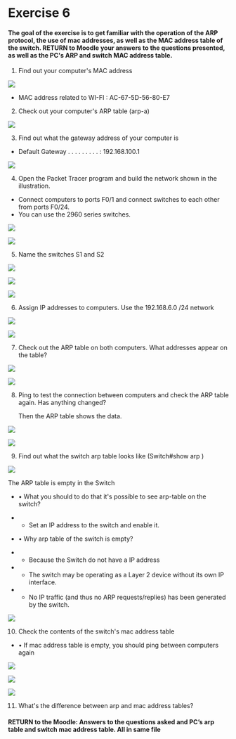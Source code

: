 # Exercise 6

#### The goal of the exercise is to get familiar with the operation of the ARP protocol, the use of mac addresses, as well as the MAC address table of the switch. RETURN to Moodle your answers to the questions presented, as well as the PC's ARP and switch MAC address table.

1. Find out your computer's MAC address

![](./Images/1.png)

- MAC address related to WI-FI : AC-67-5D-56-80-E7

2. Check out your computer's ARP table (arp-a)

![](./Images/2.png)

3. Find out what the gateway address of your computer is

- Default Gateway . . . . . . . . . : 192.168.100.1

![](./Images/3.png)

4. Open the Packet Tracer program and build the network shown in the illustration.

- Connect computers to ports F0/1 and connect switches to each other from ports F0/24.
- You can use the 2960 series switches.

![](./Images/0.png)

![](./Images/4.png)

5. Name the switches S1 and S2

![](./Images/5.1.png)

![](./Images/5.2.png)

![](./Images/5.3.png)

6. Assign IP addresses to computers. Use the 192.168.6.0 /24 network

![](./Images/6.1.png)

![](./Images/6.2.png)

7. Check out the ARP table on both computers. What addresses appear on the table?

![](./Images/7.1.png)

![](./Images/7.2.png)

8. Ping to test the connection between computers and check the ARP table again. Has
   anything changed?

   Then the ARP table shows the data.

![](./Images/8.1.png)

![](./Images/8.2.png)

9. Find out what the switch arp table looks like (Switch#show arp )

![](./Images/9.1.png)

The ARP table is empty in the Switch

- • What you should to do that it's possible to see arp-table on the switch?

- - Set an IP address to the switch and enable it.

- • Why arp table of the switch is empty?

- - Because the Switch do not have a IP address
- - The switch may be operating as a Layer 2 device without its own IP interface.
- - No IP traffic (and thus no ARP requests/replies) has been generated by the switch.

![](./Images/9.1.png)

10. Check the contents of the switch's mac address table

- • If mac address table is empty, you should ping between computers again

![](./Images/10.0.png)

![](./Images/10.1.png)

![](./Images/10.2.png)

11. What's the difference between arp and mac address tables?

#### RETURN to the Moodle: Answers to the questions asked and PC’s arp table and switch mac address table. All in same file
